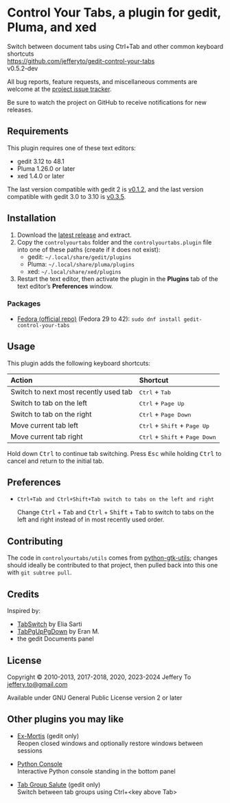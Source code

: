 # Control Your Tabs, a plugin for gedit, Pluma, and xed

Switch between document tabs using Ctrl+Tab and other common keyboard
shortcuts  
<https://github.com/jefferyto/gedit-control-your-tabs>  
v0.5.2-dev

All bug reports, feature requests, and miscellaneous comments are
welcome at the [project issue tracker].

Be sure to watch the project on GitHub to receive notifications for new
releases.

[project issue tracker]: https://github.com/jefferyto/gedit-control-your-tabs/issues

## Requirements

This plugin requires one of these text editors:

*   gedit 3.12 to 48.1
*   Pluma 1.26.0 or later
*   xed 1.4.0 or later

The last version compatible with gedit 2 is [v0.1.2], and the last
version compatible with gedit 3.0 to 3.10 is [v0.3.5].

[v0.1.2]: https://github.com/jefferyto/gedit-control-your-tabs/releases/tag/v0.1.2
[v0.3.5]: https://github.com/jefferyto/gedit-control-your-tabs/releases/tag/v0.3.5

## Installation

1.  Download the [latest release] and extract.
2.  Copy the `controlyourtabs` folder and the `controlyourtabs.plugin`
    file into one of these paths (create if it does not exist):
    * gedit: `~/.local/share/gedit/plugins`
    * Pluma: `~/.local/share/pluma/plugins`
    * xed: `~/.local/share/xed/plugins`
3.  Restart the text editor, then activate the plugin in the **Plugins**
    tab of the text editor’s **Preferences** window.

[latest release]: https://github.com/jefferyto/gedit-control-your-tabs/releases/latest

### Packages

*   [Fedora (official repo)] (Fedora 29 to 42):
    `sudo dnf install gedit-control-your-tabs`

[Fedora (official repo)]: https://packages.fedoraproject.org/pkgs/gedit-control-your-tabs/gedit-control-your-tabs

## Usage

This plugin adds the following keyboard shortcuts:

| Action                                | Shortcut                                                  |
| :------------------------------------ | :-------------------------------------------------------- |
| Switch to next most recently used tab | <kbd>Ctrl</kbd> + <kbd>Tab</kbd>                          |
| Switch to tab on the left             | <kbd>Ctrl</kbd> + <kbd>Page Up</kbd>                      |
| Switch to tab on the right            | <kbd>Ctrl</kbd> + <kbd>Page Down</kbd>                    |
| Move current tab left                 | <kbd>Ctrl</kbd> + <kbd>Shift</kbd> + <kbd>Page Up</kbd>   |
| Move current tab right                | <kbd>Ctrl</kbd> + <kbd>Shift</kbd> + <kbd>Page Down</kbd> |

Hold down <kbd>Ctrl</kbd> to continue tab switching. Press
<kbd>Esc</kbd> while holding <kbd>Ctrl</kbd> to cancel and return to the
initial tab.

## Preferences

*   `Ctrl+Tab and Ctrl+Shift+Tab switch to tabs on the left and right`

    Change <kbd>Ctrl</kbd> + <kbd>Tab</kbd> and <kbd>Ctrl</kbd> +
    <kbd>Shift</kbd> + <kbd>Tab</kbd> to switch to tabs on the left and
    right instead of in most recently used order.

## Contributing

The code in `controlyourtabs/utils` comes from [python-gtk-utils];
changes should ideally be contributed to that project, then pulled back
into this one with `git subtree pull`.

[python-gtk-utils]: https://github.com/jefferyto/python-gtk-utils

## Credits

Inspired by:

*   [TabSwitch] by Elia Sarti
*   [TabPgUpPgDown] by Eran M.
*   the gedit Documents panel

[TabSwitch]: https://wiki.gnome.org/Apps/Gedit/PluginsOld?action=AttachFile&do=view&target=tabswitch.tar.gz
[TabPgUpPgDown]: https://wiki.gnome.org/Apps/Gedit/PluginsOld?action=AttachFile&do=view&target=tabpgupdown.tar.gz

## License

Copyright © 2010-2013, 2017-2018, 2020, 2023-2024 Jeffery To <jeffery.to@gmail.com>

Available under GNU General Public License version 2 or later

## Other plugins you may like

*   [Ex-Mortis] (gedit only)  
    Reopen closed windows and optionally restore windows between sessions

*   [Python Console]  
    Interactive Python console standing in the bottom panel

*   [Tab Group Salute] (gedit only)  
    Switch between tab groups using Ctrl+\<key above Tab\>

[Ex-Mortis]: https://github.com/jefferyto/gedit-ex-mortis
[Python Console]: https://github.com/jefferyto/gedit-pythonconsole
[Tab Group Salute]: https://github.com/jefferyto/gedit-tab-group-salute
